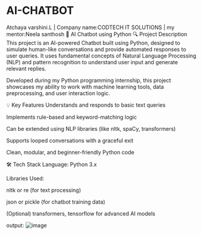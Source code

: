 # AI-CHATBOT
Atchaya varshini.L | Company name:CODTECH IT SOLUTIONS | my mentor:Neela santhosh
🤖 AI Chatbot using Python
🔍 Project Description
This project is an AI-powered Chatbot built using Python, designed to simulate human-like conversations and provide automated responses to user queries. It uses fundamental concepts of Natural Language Processing (NLP) and pattern recognition to understand user input and generate relevant replies.

Developed during my Python programming internship, this project showcases my ability to work with machine learning tools, data preprocessing, and user interaction logic.

💡 Key Features
Understands and responds to basic text queries

Implements rule-based and keyword-matching logic

Can be extended using NLP libraries (like nltk, spaCy, transformers)

Supports looped conversations with a graceful exit

Clean, modular, and beginner-friendly Python code

🛠 Tech Stack
Language: Python 3.x

Libraries Used:

nltk or re (for text processing)

json or pickle (for chatbot training data)

(Optional) transformers, tensorflow for advanced AI models

output:
![image](https://github.com/user-attachments/assets/0d455692-c237-4e43-afb5-6a8e27d6a0cf)

